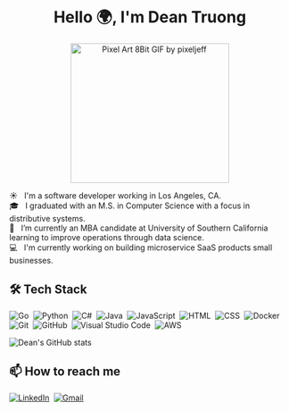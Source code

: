 <h1 align="center">Hello 🌍, I'm Dean Truong</h1> 

<p align="center">
 <img src="https://media.giphy.com/media/iiJ870TcI3PZKxatzS/giphy.gif" width="75%" height="250" alt="Pixel Art 8Bit GIF by pixeljeff"></img>
</p>

☀️ &nbsp; I'm a software developer working in Los Angeles, CA.<br /> 
🎓 &nbsp; I graduated with an M.S. in Computer Science with a focus in distributive systems.<br />
🌱 &nbsp; I’m currently an MBA candidate at University of Southern California learning to improve operations through data science.<br /> 
💻 &nbsp; I'm currently working on building microservice SaaS products small businesses.<br /> 


## 🛠 Tech Stack
![Go](https://img.shields.io/badge/-Go-05122A?style=flat&logo=go)&nbsp;
![Python](https://img.shields.io/badge/-Python-05122A?style=flat&logo=python)&nbsp;
![C#](https://img.shields.io/badge/C%23-05122A?style=flat&logo=c-sharp)&nbsp;
![Java](https://img.shields.io/badge/-Java-05122A?style=flat&logo=java)&nbsp;
![JavaScript](https://img.shields.io/badge/-JavaScript-05122A?style=flat&logo=javascript)&nbsp;
![HTML](https://img.shields.io/badge/-HTML-05122A?style=flat&logo=HTML5)&nbsp;
![CSS](https://img.shields.io/badge/-CSS-05122A?style=flat&logo=CSS3&logoColor=1572B6)&nbsp;
![Docker](https://img.shields.io/badge/-Docker-05122A?style=flat&logo=docker)&nbsp;
![Git](https://img.shields.io/badge/-Git-05122A?style=flat&logo=git)&nbsp;
![GitHub](https://img.shields.io/badge/-GitHub-05122A?style=flat&logo=github)&nbsp;
![Visual Studio Code](https://img.shields.io/badge/-Visual%20Studio%20Code-05122A?style=flat&logo=visual-studio-code&logoColor=007ACC)&nbsp;
![AWS](https://img.shields.io/badge/-AWS-05122A?style=flat&logo=amazon-aws)&nbsp;

![Dean's GitHub stats](https://github-readme-stats.vercel.app/api?username=dtruong8&show_icons=true)

## 📫  How to reach me
<a href="https://www.linkedin.com/in/dtruong7"><img alt="LinkedIn" src="https://img.shields.io/badge/linkedin%20-%230077B5.svg?&style=flat&logo=linkedin&logoColor=white"/></a>&nbsp;
<a href="mailto:deantruo@usc.edu"><img alt="Gmail" src="https://img.shields.io/badge/Gmail-D14836?style=flat&logo=gmail&logoColor=white" /></a> &nbsp;
